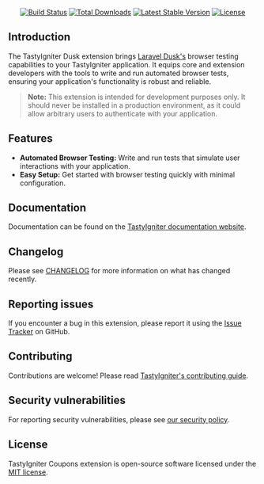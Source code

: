 <p align="center">
    <a href="https://github.com/tastyigniter/ti-ext-dusk/actions"><img src="https://github.com/tastyigniter/ti-ext-dusk/actions/workflows/pipeline.yml/badge.svg" alt="Build Status"></a>
    <a href="https://packagist.org/packages/tastyigniter/ti-ext-dusk"><img src="https://img.shields.io/packagist/dt/tastyigniter/ti-ext-dusk" alt="Total Downloads"></a>
    <a href="https://packagist.org/packages/tastyigniter/ti-ext-dusk"><img src="https://img.shields.io/packagist/v/tastyigniter/ti-ext-dusk" alt="Latest Stable Version"></a>
    <a href="https://packagist.org/packages/tastyigniter/ti-ext-dusk"><img src="https://img.shields.io/packagist/l/tastyigniter/ti-ext-dusk" alt="License"></a>
</p>

## Introduction

The TastyIgniter Dusk extension brings [Laravel Dusk's](https://laravel.com/docs/dusk) browser testing capabilities to your TastyIgniter application. It equips core and extension developers with the tools to write and run automated browser tests, ensuring your application's functionality is robust and reliable.

> **Note:** This extension is intended for development purposes only. It should never be installed in a production environment, as it could allow arbitrary users to authenticate with your application.

## Features

- **Automated Browser Testing:** Write and run tests that simulate user interactions with your application.
- **Easy Setup:** Get started with browser testing quickly with minimal configuration.

## Documentation

Documentation can be found on the [TastyIgniter documentation website](https://tastyigniter.com/docs/extensions/dusk).

## Changelog

Please see [CHANGELOG](https://github.com/tastyigniter/ti-ext-dusk/blob/master/CHANGELOG.md) for more information on what has changed recently.

## Reporting issues

If you encounter a bug in this extension, please report it using the [Issue Tracker](https://github.com/tastyigniter/ti-ext-dusk/issues) on GitHub.

## Contributing

Contributions are welcome! Please read [TastyIgniter's contributing guide](https://tastyigniter.com/docs/contribution-guide).

## Security vulnerabilities

For reporting security vulnerabilities, please see [our security policy](https://github.com/tastyigniter/ti-ext-dusk/security/policy).

## License

TastyIgniter Coupons extension is open-source software licensed under the [MIT license](https://github.com/tastyigniter/ti-ext-dusk/blob/master/LICENSE.md).
